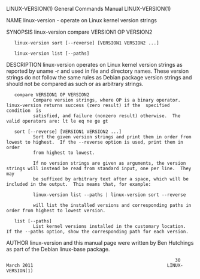 LINUX-VERSION(1)                                              General Commands Manual                                             LINUX-VERSION(1)

NAME
       linux-version - operate on Linux kernel version strings

SYNOPSIS
       linux-version compare VERSION1 OP VERSION2

       linux-version sort [--reverse] [VERSION1 VERSION2 ...]

       linux-version list [--paths]

DESCRIPTION
       linux-version operates on Linux kernel version strings as reported by uname -r and used in file and directory names.  These version strings
       do not follow the same rules as Debian package version strings and should not be compared as such or as arbitrary strings.

       compare VERSION1 OP VERSION2
              Compare version strings, where OP is a binary operator. linux-version returns success (zero result) if the  specified  condition  is
              satisfied, and failure (nonzero result) otherwise.  The valid operators are: lt le eq ne ge gt

       sort [--reverse] [VERSION1 VERSION2 ...]
              Sort the given version strings and print them in order from lowest to highest.  If the --reverse option is used, print them in order
              from highest to lowest.

              If no version strings are given as arguments, the version strings will instead be read from standard input, one per line.  They  may
              be suffixed by arbitrary text after a space, which will be included in the output.  This means that, for example:

              linux-version list --paths | linux-version sort --reverse

              will list the installed versions and corresponding paths in order from highest to lowest version.

       list [--paths]
              List kernel versions installed in the customary location.  If the --paths option, show the corresponding path for each version.

AUTHOR
       linux-version and this manual page were written by Ben Hutchings as part of the Debian linux-base package.

                                                                   30 March 2011                                                  LINUX-VERSION(1)
